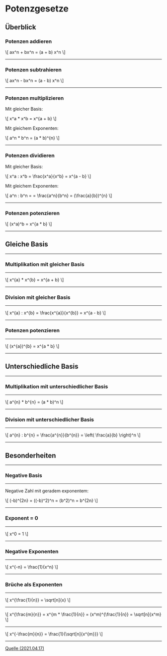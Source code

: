 # Potenzgesetze

## Überblick

### Potenzen addieren

\\[  ax^n + bx^n = (a + b) x^n \\]

---

### Potenzen subtrahieren

\\[  ax^n - bx^n = (a - b) x^n \\]

---

### Potenzen multiplizieren

Mit gleicher Basis:

\\[  x^a * x^b = x^{a + b} \\]

Mit gleichem Exponenten:

\\[  a^n * b^n = (a * b)^{n} \\]

---

### Potenzen dividieren

Mit gleicher Basis:

\\[  x^a : x^b = \frac{x^a}{x^b} = x^{a - b} \\]

Mit gleichem Exponenten:

\\[  a^n : b^n = = \frac{a^n}{b^n} = (\frac{a}{b})^{n} \\]

---

### Potenzen potenzieren

\\[ (x^a)^b = x^{a * b} \\]

---

## Gleiche Basis

---

### Multiplikation mit gleicher Basis

---

\\[ x^{a} * x^{b} = x^{a + b} \\]

---

### Division mit gleicher Basis

---

\\[ x^{a} : x^{b} = \frac{x^{a}}{x^{b}} = x^{a - b} \\]

---

### Potenzen potenzieren

---

\\[ (x^{a})^{b} = x^{a * b} \\]

---

## Unterschiedliche Basis

---

### Multiplikation mit unterschiedlicher Basis

---

\\[ a^{n} * b^{n} = (a * b)^n \\]

---

### Division mit unterschiedlicher Basis

---

\\[ a^{n} : b^{n} = \frac{a^{n}}{b^{n}} = \left( \frac{a}{b} \right)^n \\]

---

## Besonderheiten

---

### Negative Basis

---

Negative Zahl mit geradem exponentem:

\\[ (-b)^{2n} = ((-b)^2)^n = (b^2)^n = b^{2n} \\]

---

### Exponent = 0

---

\\[ x^0 = 1 \\]

---

### Negative Exponenten

---

\\[ x^{-n} = \frac{1}{x^n} \\]

---

### Brüche als Exponenten

---

\\[ x^{\frac{1}{n}} = \sqrt[n]{x} \\]

---

\\[ x^{\frac{m}{n}} = x^{m * \frac{1}{n}} = (x^m)^{\frac{1}{n}} = \sqrt[n]{x^m} \\]

---

\\[ x^{-\frac{m}{n}} = \frac{1}{\sqrt[n]{x^{m}}} \\]

---

[Quelle (2021.04.17)](https://www.mathebibel.de/potenzgesetze)
